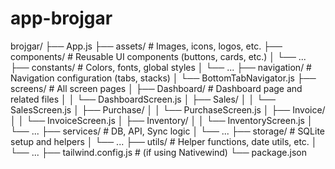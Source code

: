 # app-brojgar

brojgar/
├── App.js
├── assets/                   # Images, icons, logos, etc.
├── components/              # Reusable UI components (buttons, cards, etc.)
│   └── ...
├── constants/               # Colors, fonts, global styles
│   └── ...
├── navigation/              # Navigation configuration (tabs, stacks)
│   └── BottomTabNavigator.js
├── screens/                 # All screen pages
│   ├── Dashboard/           # Dashboard page and related files
│   │   └── DashboardScreen.js
│   ├── Sales/
│   │   └── SalesScreen.js
│   ├── Purchase/
│   │   └── PurchaseScreen.js
│   ├── Invoice/
│   │   └── InvoiceScreen.js
│   ├── Inventory/
│   │   └── InventoryScreen.js
│   └── ...
├── services/                # DB, API, Sync logic
│   └── ...
├── storage/                 # SQLite setup and helpers
│   └── ...
├── utils/                   # Helper functions, date utils, etc.
│   └── ...
├── tailwind.config.js       # (if using Nativewind)
└── package.json

